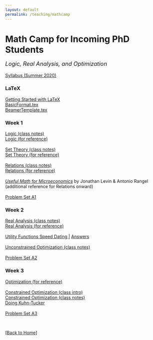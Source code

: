 ```yaml
---
layout: default
permalink: /teaching/mathcamp
---
```


# Math Camp for Incoming PhD Students
<p style="font-size:18px;"><em>Logic, Real Analysis, and Optimization</em></p>   


[Syllabus (Summer 2020)](./mathcamp/mc_s20_syllabus.pdf)

### LaTeX
<a href="./mathcamp/Tutorial.pdf">Getting Started with LaTeX</a><br>
<a href="./mathcamp/BasicFormat.tex" download>BasicFormat.tex</a><br>
<a href="./BeamerTemplate.tex" download>BeamerTemplate.tex</a>

### Week 1
<a href="./mathcamp/1 - Logic Class.pdf">Logic (class notes)</a> <br>
<a href="./mathcamp/1 - Logic Reference.pdf">Logic (for reference)</a><br><br>
<a href="./mathcamp/2 - Sets Class.pdf">Set Theory (class notes)</a><br>
<a href="./mathcamp/2 - Sets Reference.pdf">Set Theory (for reference)</a><br><br>
<a href="./mathcamp/3 - Relations Class.pdf">Relations (class notes)</a><br>
<a href="./mathcamp/3 - Relations Reference.pdf">Relations (for reference)</a><br><br>
<a href="https://web.stanford.edu/~jdlevin/Econ%20202/UsefulMath.pdf">*Useful Math for Microeconomics*</a> by Jonathan Levin & Antonio Rangel <br>(additional reference for Relations onward)<br><br>
<a href="./mathcamp/PS A1 - Logic and Sets.pdf">Problem Set A1</a><br>

### Week 2
<a href="./mathcamp/4 - Analysis Class.pdf">Real Analysis (class notes)</a> <br>
<a href="./mathcamp/4 - Analysis Reference.pdf">Real Analysis (for reference)</a><br><br>
<a href="./mathcamp/Utility Functions Speed Dating.pdf">Utility Functions Speed Dating </a> | <a href="./mathcamp/Speed Dating Answers.pdf"> Answers</a><br><br>
<a href="./mathcamp/5 - Unconstrained Optimization Class.pdf">Unconstrained Optimization (class notes)</a><br><br>
<a href="./mathcamp/PS A2 - Analysis.pdf">Problem Set A2 </a><br>


### Week 3

<a href="./mathcamp/5-6 - Optimization Reference.pdf">Optimization (for reference)</a> <br> <br>
<a href="./mathcamp/Constrained Optimization 9_8.pdf">Constrained Optimization (class intro)</a> <br>
<a href="./mathcamp/6 - Constrained Optimization Class.pdf">Constrained Optimization (class notes) </a> <br>
<a href="./mathcamp/Constrained Optimization doing KT.pdf">Doing Kuhn-Tucker</a> <br><br>
<a href="./mathcamp/PS A3 - Optimization.pdf">Problem Set A3 </a><br>

<br>

[[Back to Home]](./)
